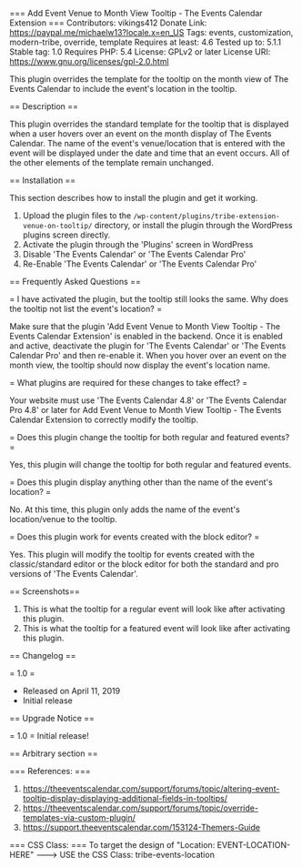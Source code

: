 === Add Event Venue to Month View Tooltip - The Events Calendar Extension ===
Contributors: vikings412
Donate Link: https://paypal.me/michaelw13?locale.x=en_US
Tags: events, customization, modern-tribe, override, template
Requires at least: 4.6
Tested up to: 5.1.1
Stable tag: 1.0
Requires PHP: 5.4
License: GPLv2 or later
License URI: https://www.gnu.org/licenses/gpl-2.0.html

This plugin overrides the template for the tooltip on the month view of The Events Calendar to include the event's location in the tooltip.

== Description ==

This plugin overrides the standard template for the tooltip that is displayed when a user hovers over an event on the month display of The Events Calendar. The name of the event's venue/location that is entered with the event will be displayed under the date and time that an event occurs. All of the other elements of the template remain unchanged.

== Installation ==

This section describes how to install the plugin and get it working.

1. Upload the plugin files to the `/wp-content/plugins/tribe-extension-venue-on-tooltip/` directory, or install the plugin through the WordPress plugins screen directly.
1. Activate the plugin through the 'Plugins' screen in WordPress
1. Disable 'The Events Calendar' or 'The Events Calendar Pro'
1. Re-Enable 'The Events Calendar' or 'The Events Calendar Pro'

== Frequently Asked Questions ==

= I have activated the plugin, but the tooltip still looks the same. Why does the tooltip not list the event's location? =

Make sure that the plugin 'Add Event Venue to Month View Tooltip - The Events Calendar Extension' is enabled in the backend. Once it is enabled and active, deactivate the plugin for 'The Events Calendar' or 'The Events Calendar Pro' and then re-enable it. When you hover over an event on the month view, the tooltip should now display the event's location name.

= What plugins are required for these changes to take effect? =

Your website must use 'The Events Calendar 4.8' or 'The Events Calendar Pro 4.8' or later for Add Event Venue to Month View Tooltip - The Events Calendar Extension to correctly modify the tooltip.

= Does this plugin change the tooltip for both regular and featured events? =

Yes, this plugin will change the tooltip for both regular and featured events.

= Does this plugin display anything other than the name of the event's location? =

No. At this time, this plugin only adds the name of the event's location/venue to the tooltip.

= Does this plugin work for events created with the block editor? =

Yes. This plugin will modify the tooltip for events created with the classic/standard editor or the block editor for both the standard and pro versions of 'The Events Calendar'.

== Screenshots==

1. This is what the tooltip for a regular event will look like after activating this plugin.
2. This is what the tooltip for a featured event will look like after activating this plugin.

== Changelog ==

= 1.0 =
* Released on April 11, 2019
* Initial release

== Upgrade Notice ==

= 1.0 =
Initial release!

== Arbitrary section ==

=== References: ===
1. https://theeventscalendar.com/support/forums/topic/altering-event-tooltip-display-displaying-additional-fields-in-tooltips/
1. https://theeventscalendar.com/support/forums/topic/override-templates-via-custom-plugin/
1. https://support.theeventscalendar.com/153124-Themers-Guide

=== CSS Class: ===
To target the design of "Location: EVENT-LOCATION-HERE" ---> USE the CSS Class: tribe-events-location
